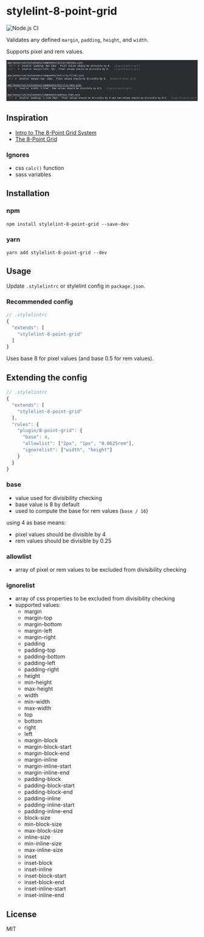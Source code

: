 # stylelint-8-point-grid

![Node.js CI](https://github.com/darwintantuco/stylelint-8-point-grid/workflows/Node.js%20CI/badge.svg)

Validates any defined `margin`, `padding`, `height`, and `width`.

Supports pixel and rem values.

![](demo.png)

## Inspiration

- [Intro to The 8-Point Grid System](https://builttoadapt.io/intro-to-the-8-point-grid-system-d2573cde8632)
- [The 8-Point Grid](https://spec.fm/specifics/8-pt-grid)

### Ignores

- css `calc()` function
- sass variables

## Installation

### npm

```
npm install stylelint-8-point-grid --save-dev
```

### yarn

```
yarn add stylelint-8-point-grid --dev
```

## Usage

Update `.stylelintrc` or stylelint config in `package.json`.

### Recommended config

```js
// .stylelintrc
{
  "extends": [
    "stylelint-8-point-grid"
  ]
}
```

Uses base 8 for pixel values (and base 0.5 for rem values).

## Extending the config

```js
// .stylelintrc
{
  "extends": [
    "stylelint-8-point-grid"
  ],
  "rules": {
    "plugin/8-point-grid": {
      "base": 4,
      "allowlist": ["2px", "1px", "0.0625rem"],
      "ignorelist": ["width", "height"]
    }
  }
}
```

### base

- value used for divisibility checking
- base value is 8 by default
- used to compute the base for rem values (`base / 16`)

using 4 as base means:

- pixel values should be divisible by 4
- rem values should be divisible by 0.25

### allowlist

- array of pixel or rem values to be excluded from divisibility checking

### ignorelist

- array of css properties to be excluded from divisibility checking
- supported values:
  - margin
  - margin-top
  - margin-bottom
  - margin-left
  - margin-right
  - padding
  - padding-top
  - padding-bottom
  - padding-left
  - padding-right
  - height
  - min-height
  - max-height
  - width
  - min-width
  - max-width
  - top
  - bottom
  - right
  - left
  - margin-block
  - margin-block-start
  - margin-block-end
  - margin-inline
  - margin-inline-start
  - margin-inline-end
  - padding-block
  - padding-block-start
  - padding-block-end
  - padding-inline
  - padding-inline-start
  - padding-inline-end
  - block-size
  - min-block-size
  - max-block-size
  - inline-size
  - min-inline-size
  - max-inline-size
  - inset
  - inset-block
  - inset-inline
  - inset-block-start
  - inset-block-end
  - inset-inline-start
  - inset-inline-end

## License

MIT
